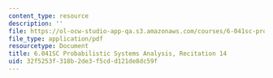```yaml
---
content_type: resource
description: ''
file: https://ol-ocw-studio-app-qa.s3.amazonaws.com/courses/6-041sc-probabilistic-systems-analysis-and-applied-probability-fall-2013/32f5253f318b2de3f5cdd121de8dc59f_MIT6_041SCF13_rec14.pdf
file_type: application/pdf
resourcetype: Document
title: 6.041SC Probabilistic Systems Analysis, Recitation 14
uid: 32f5253f-318b-2de3-f5cd-d121de8dc59f
---
```

